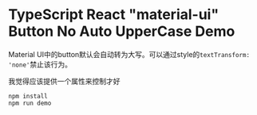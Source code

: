 TypeScript React "material-ui" Button No Auto UpperCase Demo
===================================

Material UI中的button默认会自动转为大写。可以通过style的`textTransform: 'none'`禁止该行为。

我觉得应该提供一个属性来控制才好

```
npm install
npm run demo
```
